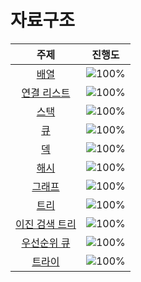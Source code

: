 # 자료구조

 주제 | 진행도 |
 :--: | :--: |
[배열](/자료구조/array.md) | ![100%](https://progress-bar.dev/8/?scale=8&title=progress&width=500&color=babaca&suffix=/8) |
[연결 리스트](/자료구조/linkedlist.md) | ![100%](https://progress-bar.dev/3/?scale=3&title=progress&width=500&color=babaca&suffix=/3) |
[스택](/자료구조/stack.md) | ![100%](https://progress-bar.dev/8/?scale=8&title=progress&width=500&color=babaca&suffix=/8) |
[큐](/자료구조/queue.md) | ![100%](https://progress-bar.dev/3/?scale=3&title=progress&width=500&color=babaca&suffix=/3) |
[덱](/자료구조/deque.md) | ![100%](https://progress-bar.dev/4/?scale=4&title=progress&width=500&color=babaca&suffix=/4) |
[해시](/자료구조/hash.md) | ![100%](https://progress-bar.dev/0/?scale=10&title=progress&width=500&color=babaca&suffix=/10) |
[그래프](/자료구조/Graph.md) | ![100%](https://progress-bar.dev/0/?scale=13&title=progress&width=500&color=babaca&suffix=/13) |
[트리](/자료구조/Tree.md) | ![100%](https://progress-bar.dev/0/?scale=13&title=progress&width=500&color=babaca&suffix=/13) |
[이진 검색 트리](/자료구조/BinarySearchTree.md) | ![100%](https://progress-bar.dev/0/?scale=7&title=progress&width=500&color=babaca&suffix=/7) |
[우선순위 큐](/자료구조/Priority_Queue.md) | ![100%](https://progress-bar.dev/0/?scale=8&title=progress&width=500&color=babaca&suffix=/8) |
[트라이](/자료구조/Trie.md) | ![100%](https://progress-bar.dev/0/?scale=10&title=progress&width=500&color=babaca&suffix=/10) |
